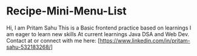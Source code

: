 # Recipe-Mini-Menu-List
Hi, I am Pritam Sahu
This is a Basic frontend practice based on learnings
I am eager to learn new skills
At current learnings Java DSA and Web Dev.
Contact at or connect with me here: [https://www.linkedin.com/in/pritam-sahu-532183268/]
